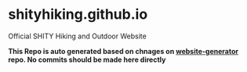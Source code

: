# shityhiking.github.io
Official SHITY Hiking and Outdoor Website

**This Repo is auto generated based on chnages on [website-generator](https://github.com/shityhiking/website-generator) repo. No commits should be made here directly**
